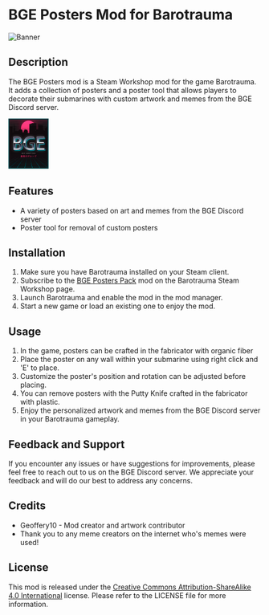 # BGE Posters Mod for Barotrauma

![Banner](https://steamuserimages-a.akamaihd.net/ugc/2518151211095622604/AF115ECF480A4FBEB73EF6E14CD9D096A1446DAF/?imw=637&imh=358&ima=fit&impolicy=Letterbox&imcolor=%23000000&letterbox=true)

## Description
The BGE Posters mod is a Steam Workshop mod for the game Barotrauma. It adds a collection of posters and a poster tool that allows players to decorate their submarines with custom artwork and memes from the BGE Discord server.

![Sample Image](./sample_gif.gif)

## Features
- A variety of posters based on art and memes from the BGE Discord server
- Poster tool for removal of custom posters

## Installation
1. Make sure you have Barotrauma installed on your Steam client.
2. Subscribe to the [BGE Posters Pack](https://steamcommunity.com/sharedfiles/filedetails/?id=3233816715) mod on the Barotrauma Steam Workshop page.
3. Launch Barotrauma and enable the mod in the mod manager.
4. Start a new game or load an existing one to enjoy the mod.

## Usage
1. In the game, posters can be crafted in the fabricator with organic fiber
2. Place the poster on any wall within your submarine using right click and 'E' to place.
3. Customize the poster's position and rotation can be adjusted before placing.
4. You can remove posters with the Putty Knife crafted in the fabricator with plastic.
5. Enjoy the personalized artwork and memes from the BGE Discord server in your Barotrauma gameplay.

## Feedback and Support
If you encounter any issues or have suggestions for improvements, please feel free to reach out to us on the BGE Discord server. We appreciate your feedback and will do our best to address any concerns.

## Credits
- Geoffery10 - Mod creator and artwork contributor
- Thank you to any meme creators on the internet who's memes were used!

## License
This mod is released under the [Creative Commons Attribution-ShareAlike 4.0 International](https://creativecommons.org/licenses/by-sa/4.0/) license. Please refer to the LICENSE file for more information.
